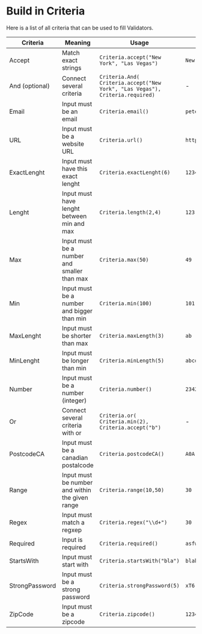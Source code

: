 # Build in Criteria

Here is a list of all criteria that can be used to fill Validators.


| Criteria        | Meaning           | Usage  | Valid Input | Translation-key|
| --------------- |-------------------| -------|-------------|----------------|
| Accept          | Match exact strings | `Criteria.accept("New York", "Las Vegas")` | `New York` | *.allowed_values |
| And (optional)        | Connect several criteria | `Criteria.And( Criteria.accept("New York", "Las Vegas"), Criteria.required)` | - | - |
| Email          | Input must be an email | `Criteria.email()` | `pete@dmn.com` | *.valid_email |
| URL          | Input must be a website URL | `Criteria.url()` | `http://www.github.com` | *.valid_url |
| ExactLenght          | Input must have this exact lenght | `Criteria.exactLenght(6)` | `123456` | *.exact_lenght |
| Lenght          | Input must have lenght between min and max | `Criteria.length(2,4)` | `123` | *.length |
| Max          | Input must be a number and smaller than max | `Criteria.max(50)` | `49` | *.max |
| Min          | Input must be a number and bigger than min | `Criteria.min(100)` | `101` | *.min |
| MaxLenght          | Input must be shorter than max | `Criteria.maxLength(3)` | `ab` | *.max_len |
| MinLenght          | Input must be longer than min | `Criteria.minLength(5)` | `abcdcd3` | *.min_len |
| Number          | Input must be a number (integer) | `Criteria.number()` | `234234` | *.not_a_number |
| Or          | Connect several criteria with or | `Criteria.or( Criteria.min(2), Criteria.accept("b")` | - | - |
| PostcodeCA          | Input must be a canadian postalcode | `Criteria.postcodeCA()` | `A0A 0A0` | *.postalcode |
| Range          | Input must be number and within the given range | `Criteria.range(10,50)` | `30` | *.range |
| Regex          | Input must match a regxep | `Criteria.regex("\\d+")` | `30` | *.regexp |
| Required          | Input is required | `Criteria.required()` | `asfwe` | *.required |
| StartsWith          | Input must start with | `Criteria.startsWith("bla")` | `blabbla` | *.starts_with |
| StrongPassword          | Input must be a strong password | `Criteria.strongPassword(5)` | `xT6!_sdfkwle.ZT` | *.strong_password|
| ZipCode          | Input must be a zipcode | `Criteria.zipcode()` | `12345-1234` | *.zip |
